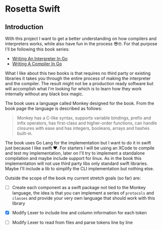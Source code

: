 # Rosetta Swift

## Introduction

With this project I want to get a better understanding on how compilers and interpreters works, while
also have fun in the process 😎🤓. For that purpose  I'll be following this book series:

- [Writing An Interpreter In Go](https://interpreterbook.com)
- [Writing A Compiler In Go](https://compilerbook.com)

What I like about this two books is that requires no third party or existing libraries it takes you through
the entire process of making the interpreter and the compiler. The result might not be a production
ready software but will accomplish what I'm looking for which is to learn how they work internally without any
black box magic.

The book uses a language called Monkey designed for the book. From the book page the language is described as follows:

> Monkey has a C-like syntax, supports variable bindings, prefix and infix operators, has first-class and
> higher-order functions, can handle closures with ease and has integers, booleans, arrays and hashes
> built-in.

The book uses Go Lang for the implementation but I want to do it in swift just because I like swift ❤️. For
starters I will be using an XCode to compile and test my implementation, later on I'll try to implement a
standalone compilation and maybe include support for linux. As in the book this implementation will not
use third party libs only standard swift libraries. Maybe I'll include a lib to simplify the CLI
implementation but nothing else.

Outside the scope of the book my current stretch goals (so far) are:

- [ ] Create each component as a swift package not tied to the Monkey language, the idea is that you can
implement a series of `protocols` and `classes` and provide your very own language that should work
with this library

- [X] Modify Lexer to include line and column information for each token

- [ ] Modify Lexer to read from files and parse tokens line by line

